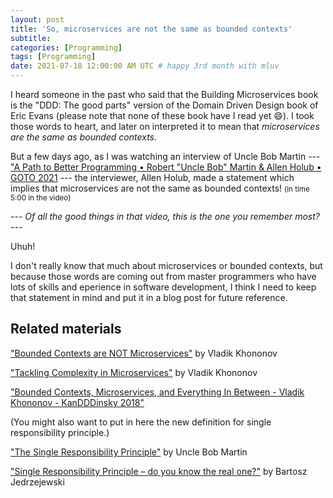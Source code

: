 ```yaml
---
layout: post
title: 'So, microservices are not the same as bounded contexts'
subtitle: 
categories: [Programming]
tags: [Programming]
date: 2021-07-18 12:00:00 AM UTC # happy 3rd month with mluv
---
```


<!-- July 15, 2021  5:00 AM Philippine Time -->
<!-- Finished July 16, 2021  6:18 AM Philippine Time -->



I heard someone in the past who said that the Building Microservices book is the "DDD: The good parts" version of the Domain Driven Design book of Eric Evans (please note that none of these book have I read yet :smile:). I took those words to heart, and later on interpreted it to mean that _microservices are the same as bounded contexts_.

But a few days ago, as I was watching an interview of Uncle Bob Martin --- ["A Path to Better Programming • Robert "Uncle Bob" Martin & Allen Holub • GOTO 2021](https://www.youtube.com/watch?v=QnmRpHFoYLk&t=747s&ab_channel=GOTOConferences) --- the interviewer, Allen Holub, made a statement which implies that microservices are not the same as bounded contexts! <small>(in time 5:00 in the video)</small>


_--- Of all the good things in that video, this is the one you remember most? ---_


Uhuh!


I don't really know that much about microservices or bounded contexts, but because those words are coming out from master programmers who have lots of skills and eperience in software development, I think I need to keep that statement in mind and put it in a blog post for future reference.



## Related materials

["Bounded Contexts are NOT Microservices"](https://vladikk.com/2018/01/21/bounded-contexts-vs-microservices/) by Vladik Khononov

["Tackling Complexity in Microservices"](https://vladikk.com/2018/02/28/microservices/)  by Vladik Khononov

["Bounded Contexts, Microservices, and Everything In Between - Vladik Khononov - KanDDDinsky 2018"](https://www.youtube.com/watch?v=dlnu5pSsg7k&t=211s&ab_channel=KanDDDinsky)

(You might also want to put in here the new definition for single responsibility principle.)

["The Single Responsibility Principle"](https://blog.cleancoder.com/uncle-bob/2014/05/08/SingleReponsibilityPrinciple.html) by Uncle Bob Martin

["Single Responsibility Principle – do you know the real one?"](https://www.e4developer.com/2018/10/04/single-responsibility-principle-do-you-know-the-real-one/) by Bartosz Jedrzejewski

